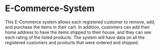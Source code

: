 # E-Commerce-System

This E-Commerce system allows each registered customer to remove, add, and purchase the items in
their cart. In addition, customers can add their home address to have the items shipped to their house, and they can see each rating of
the listed products. The system will have data on all the registered customers and products that were ordered and shipped.
